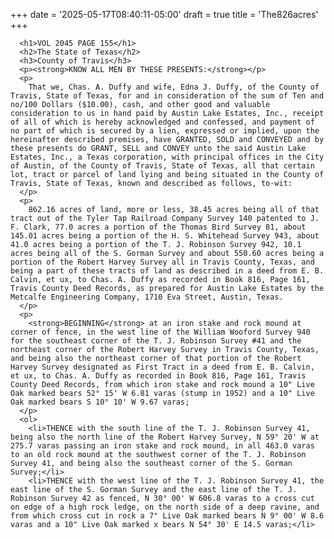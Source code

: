 +++
date = '2025-05-17T08:40:11-05:00'
draft = true
title = 'The826acres'
+++

      <h1>VOL 2045 PAGE 155</h1>
      <h2>The State of Texas</h2>
      <h3>County of Travis</h3>
      <p><strong>KNOW ALL MEN BY THESE PRESENTS:</strong></p>
      <p>
        That we, Chas. A. Duffy and wife, Edna J. Duffy, of the County of Travis, State of Texas, for and in consideration of the sum of Ten and no/100 Dollars ($10.00), cash, and other good and valuable consideration to us in hand paid by Austin Lake Estates, Inc., receipt of all of which is hereby acknowledged and confessed, and payment of no part of which is secured by a lien, expressed or implied, upon the hereinafter described premises, have GRANTED, SOLD and CONVEYED and by these presents do GRANT, SELL and CONVEY unto the said Austin Lake Estates, Inc., a Texas corporation, with principal offices in the City of Austin, of the County of Travis, State of Texas, all that certain lot, tract or parcel of land lying and being situated in the County of Travis, State of Texas, known and described as follows, to-wit:
      </p>
      <p>
        862.16 acres of land, more or less, 38.45 acres being all of that tract out of the Tyler Tap Railroad Company Survey 140 patented to J. F. Clark, 77.0 acres a portion of the Thomas Bird Survey 81, about 145.01 acres being a portion of the H. S. Whitehead Survey 943, about 41.0 acres being a portion of the T. J. Robinson Survey 942, 10.1 acres being all of the S. Gorman Survey and about 550.60 acres being a portion of the Robert Harvey Survey all in Travis County, Texas, and being a part of these tracts of land as described in a deed from E. B. Calvin, et ux, to Chas. A. Duffy as recorded in Book 816, Page 161, Travis County Deed Records, as prepared for Austin Lake Estates by the Metcalfe Engineering Company, 1710 Eva Street, Austin, Texas.
      </p>
      <p>
        <strong>BEGINNING</strong> at an iron stake and rock mound at corner of fence, in the west line of the William Wooford Survey 940 for the southeast corner of the T. J. Robinson Survey #41 and the northeast corner of the Robert Harvey Survey in Travis County, Texas, and being also the northeast corner of that portion of the Robert Harvey Survey designated as First Tract in a deed from E. B. Calvin, et ux, to Chas. A. Duffy as recorded in Book 816, Page 161, Travis County Deed Records, from which iron stake and rock mound a 10" Live Oak marked bears 52° 15' W 6.81 varas (stump in 1952) and a 10" Live Oak marked bears S 10° 10' W 9.67 varas;
      </p>
      <ol>
        <li>THENCE with the south line of the T. J. Robinson Survey 41, being also the north line of the Robert Harvey Survey, N 59° 20' W at 275.7 varas passing an iron stake and rock mound, in all 463.0 varas to an old rock mound at the southwest corner of the T. J. Robinson Survey 41, and being also the southeast corner of the S. Gorman Survey;</li>
        <li>THENCE with the west line of the T. J. Robinson Survey 41, the east line of the S. Gorman Survey and the east line of the T. J. Robinson Survey 42 as fenced, N 30° 00' W 606.8 varas to a cross cut on edge of a high rock ledge, on the north side of a deep ravine, and from which cross cut in rock a 7" Live Oak marked bears N 9° 00' W 8.6 varas and a 10" Live Oak marked x bears N 54° 30' E 14.5 varas;</li>
  